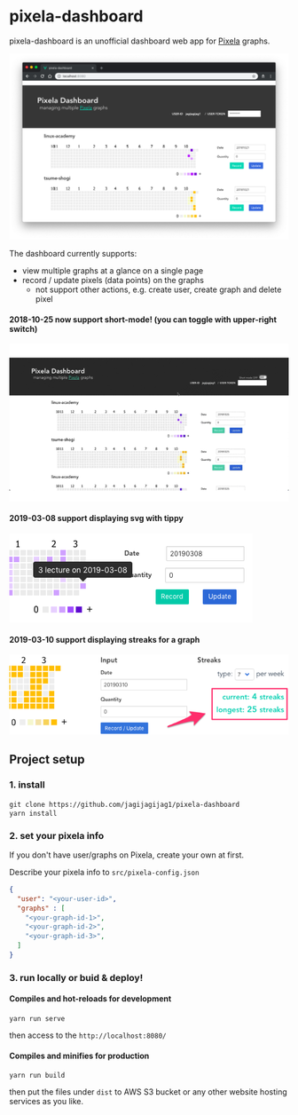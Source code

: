 # pixela-dashboard
pixela-dashboard is an unofficial dashboard web app for [Pixela](https://pixe.la/) graphs.

![screen](./docs/screen.png "screen")

The dashboard currently supports:
- view multiple graphs at a glance on a single page
- record / update pixels (data points) on the graphs
  - not support other actions, e.g. create user, create graph and delete pixel

#### 2018-10-25 now support short-mode! (you can toggle with upper-right switch)
![screen](./docs/screen-short-mode.gif "screen-short-mode-gif")

#### 2019-03-08 support displaying svg with tippy
![screen-tippy](./docs/screen-tippy.png "screen-tippy")

#### 2019-03-10 support displaying streaks for a graph
![screen-streaks](./docs/screen-streaks.png "screen-streaks")

## Project setup
### 1. install
```
git clone https://github.com/jagijagijag1/pixela-dashboard
yarn install
```

### 2. set your pixela info

If you don't have user/graphs on Pixela, create your own at first.

Describe your pixela info to `src/pixela-config.json`
```json:src/pixela-config.json
{
  "user": "<your-user-id>",
  "graphs" : [
    "<your-graph-id-1>",
    "<your-graph-id-2>",
    "<your-graph-id-3>",
  ]
}
```

### 3. run locally or buid & deploy!

#### Compiles and hot-reloads for development
```
yarn run serve
```

then access to the `http://localhost:8080/`

#### Compiles and minifies for production
```
yarn run build
```

then put the files under `dist` to AWS S3 bucket or any other website hosting services as you like.
